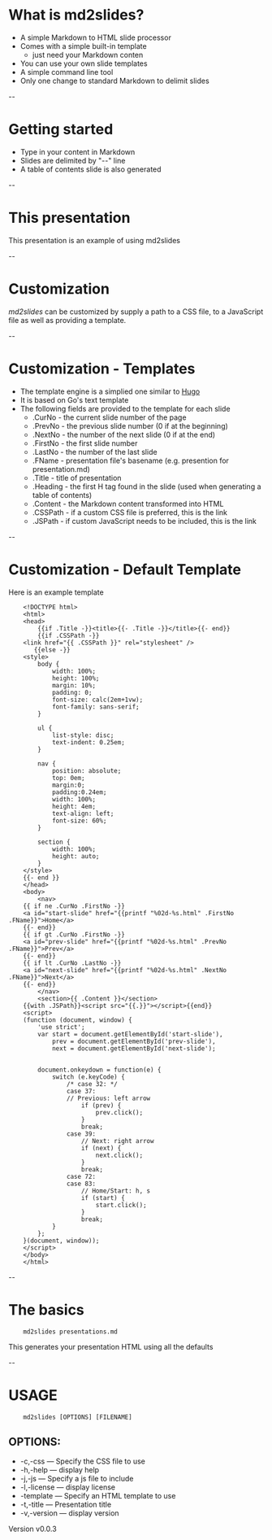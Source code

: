
# What is md2slides?

+ A simple Markdown to HTML slide processor
+ Comes with a simple built-in template 
    + just need your Markdown conten
+ You can use your own slide templates
+ A simple command line tool
+ Only one change to standard Markdown to delimit slides

--

# Getting started

+ Type in your content in Markdown
+ Slides are delimited by "--" line
+ A table of contents slide is also generated

--

# This presentation

This presentation is an example of using md2slides

--

# Customization

*md2slides* can be customized by supply a path to 
a CSS file, to a JavaScript file as well as providing a
template.

--

# Customization - Templates

+ The template engine is a simplied one similar to [Hugo](https://gohugo.io)
+ It is based on Go's text template
+ The following fields are provided to the template for each slide
    + .CurNo - the current slide number of the page
    + .PrevNo - the previous slide number (0 if at the beginning)
    + .NextNo - the number of the next slide (0 if at the end)
    + .FirstNo - the first slide number 
    + .LastNo - the number of the last slide
    + .FName - presentation file's basename (e.g. presention for presentation.md)
    + .Title - title of presentation
    + .Heading - the first H tag found in the slide (used when generating a table of contents)
    + .Content - the Markdown content transformed into HTML
    + .CSSPath - if a custom CSS file is preferred, this is the link
    + .JSPath - if custom JavaScript needs to be included, this is the link

--

# Customization - Default Template

Here is an example template

```text
    <!DOCTYPE html>
    <html>
    <head>
        {{if .Title -}}<title>{{- .Title -}}</title>{{- end}}
        {{if .CSSPath -}}
    <link href="{{ .CSSPath }}" rel="stylesheet" />
       {{else -}}
    <style>
        body {
            width: 100%;
            height: 100%;
            margin: 10%;
            padding: 0;
            font-size: calc(2em+1vw);
            font-family: sans-serif;
        }
        
        ul {
            list-style: disc;
            text-indent: 0.25em;
        }
        
        nav {
            position: absolute;
            top: 0em; 
            margin:0;
            padding:0.24em;
            width: 100%;
            height: 4em;
            text-align: left;
            font-size: 60%;
        }
        
        section {
            width: 100%;
            height: auto;
        }
    </style>
    {{- end }}
    </head>
    <body>
        <nav>
    {{ if ne .CurNo .FirstNo -}}
    <a id="start-slide" href="{{printf "%02d-%s.html" .FirstNo .FName}}">Home</a>
    {{- end}}
    {{ if gt .CurNo .FirstNo -}} 
    <a id="prev-slide" href="{{printf "%02d-%s.html" .PrevNo .FName}}">Prev</a>
    {{- end}}
    {{ if lt .CurNo .LastNo -}} 
    <a id="next-slide" href="{{printf "%02d-%s.html" .NextNo .FName}}">Next</a>
    {{- end}}
        </nav>
        <section>{{ .Content }}</section>
    {{with .JSPath}}<script src="{{.}}"></script>{{end}}
    <script>
    (function (document, window) {
        'use strict';
        var start = document.getElementById('start-slide'),
            prev = document.getElementById('prev-slide'),
            next = document.getElementById('next-slide');
        
        
        document.onkeydown = function(e) {
            switch (e.keyCode) {
                /* case 32: */
                case 37:
                // Previous: left arrow
                    if (prev) {
                        prev.click();
                    }
                    break;
                case 39:
                    // Next: right arrow
                    if (next) {
                        next.click();
                    }
                    break;
                case 72:
                case 83:
                    // Home/Start: h, s
                    if (start) {
                        start.click();
                    }
                    break;
            }
        };
    }(document, window));
    </script>
    </body>
    </html>
```

--

# The basics

```
    md2slides presentations.md
```

This generates your presentation HTML using all the defaults

--

# USAGE

```
    md2slides [OPTIONS] [FILENAME]
```

## OPTIONS:


+ -c,-css &mdash; Specify the CSS file to use
+ -h,-help &mdash; display help
+ -j,-js &mdash; Specify a js file to include
+ -l,-license &mdash; display license
+ -template &mdash; Specify an HTML template to use
+ -t,-title &mdash; Presentation title
+ -v,-version &mdash; display version
 
Version v0.0.3

